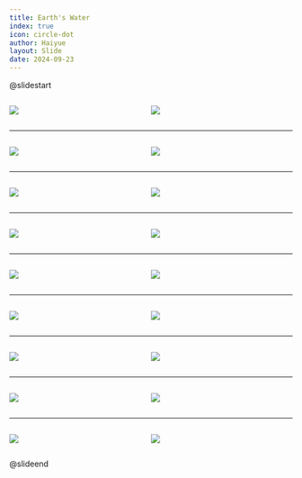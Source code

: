 ```yaml
---
title: Earth's Water
index: true
icon: circle-dot
author: Haiyue
layout: Slide
date: 2024-09-23
---
```

 
@slidestart

<div style="display:flex">
<div style="flex:1">

![](/reading/english/Level-K/Earth's%20Water/001.webp)
</div>
<div style="flex:1">

![](/reading/english/Level-K/Earth's%20Water/002.webp)
</div>
</div>

---

<div style="display:flex">
<div style="flex:1">

![](/reading/english/Level-K/Earth's%20Water/003.webp)
</div>
<div style="flex:1">

![](/reading/english/Level-K/Earth's%20Water/004.webp)
</div>
</div>

---

<div style="display:flex">
<div style="flex:1">

![](/reading/english/Level-K/Earth's%20Water/005.webp)
</div>
<div style="flex:1">

![](/reading/english/Level-K/Earth's%20Water/006.webp)
</div>
</div>

---

<div style="display:flex">
<div style="flex:1">

![](/reading/english/Level-K/Earth's%20Water/007.webp)
</div>
<div style="flex:1">

![](/reading/english/Level-K/Earth's%20Water/008.webp)
</div>
</div>

---

<div style="display:flex">
<div style="flex:1">

![](/reading/english/Level-K/Earth's%20Water/009.webp)
</div>
<div style="flex:1">

![](/reading/english/Level-K/Earth's%20Water/010.webp)
</div>
</div>

---

<div style="display:flex">
<div style="flex:1">

![](/reading/english/Level-K/Earth's%20Water/011.webp)
</div>
<div style="flex:1">

![](/reading/english/Level-K/Earth's%20Water/012.webp)
</div>
</div>

---

<div style="display:flex">
<div style="flex:1">

![](/reading/english/Level-K/Earth's%20Water/013.webp)
</div>
<div style="flex:1">

![](/reading/english/Level-K/Earth's%20Water/014.webp)
</div>
</div>

---

<div style="display:flex">
<div style="flex:1">

![](/reading/english/Level-K/Earth's%20Water/015.webp)
</div>
<div style="flex:1">

![](/reading/english/Level-K/Earth's%20Water/016.webp)
</div>
</div>

---

<div style="display:flex">
<div style="flex:1">

![](/reading/english/Level-K/Earth's%20Water/017.webp)
</div>
<div style="flex:1">

![](/reading/english/Level-K/Earth's%20Water/018.webp)
</div>
</div>

@slideend